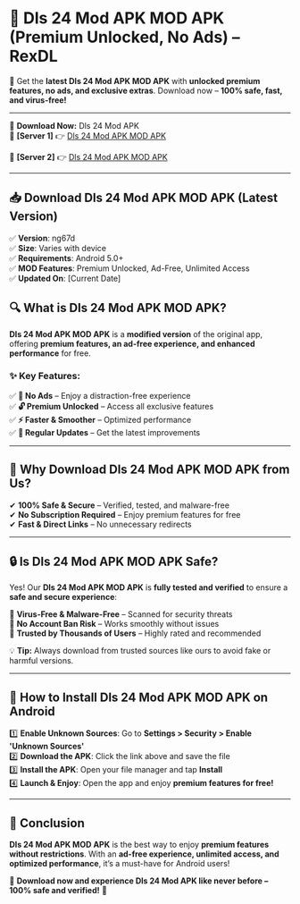 # 🚀 Dls 24 Mod APK MOD APK (Premium Unlocked, No Ads) – RexDL 

🎯 Get the **latest Dls 24 Mod APK MOD APK** with **unlocked premium features, no ads, and exclusive extras**. Download now – **100% safe, fast, and virus-free!**  

---

🔽 **Download Now:** Dls 24 Mod APK  
🔹 **[Server 1]** 👉 [Dls 24 Mod APK MOD APK](https://apkcomod.com?title=Dls_24_Mod_APK)  

🔹 **[Server 2]** 👉 [Dls 24 Mod APK MOD APK](https://apkcomod.com?title=Dls_24_Mod_APK)  

---
## 📥 Download Dls 24 Mod APK MOD APK (Latest Version)  

✅ **Version**: ng67d  
✅ **Size**: Varies with device  
✅ **Requirements**: Android 5.0+  
✅ **MOD Features**: Premium Unlocked, Ad-Free, Unlimited Access  
✅ **Updated On**: [Current Date]  

## 🔍 What is Dls 24 Mod APK MOD APK?  

**Dls 24 Mod APK MOD APK** is a **modified version** of the original app, offering **premium features, an ad-free experience, and enhanced performance** for free.  

### ✨ Key Features:  

✅ **🚫 No Ads** – Enjoy a distraction-free experience  
✅ **🔓 Premium Unlocked** – Access all exclusive features  
✅ **⚡ Faster & Smoother** – Optimized performance  
✅ **🔄 Regular Updates** – Get the latest improvements  

---

## 🌟 Why Download Dls 24 Mod APK MOD APK from Us?  

✔ **100% Safe & Secure** – Verified, tested, and malware-free  
✔ **No Subscription Required** – Enjoy premium features for free  
✔ **Fast & Direct Links** – No unnecessary redirects  

---

## 🔒 Is Dls 24 Mod APK MOD APK Safe?  

Yes! Our **Dls 24 Mod APK MOD APK** is **fully tested and verified** to ensure a **safe and secure experience**:  

🔹 **Virus-Free & Malware-Free** – Scanned for security threats  
🔹 **No Account Ban Risk** – Works smoothly without issues  
🔹 **Trusted by Thousands of Users** – Highly rated and recommended  

💡 **Tip:** Always download from trusted sources like ours to avoid fake or harmful versions.  

---

## 📲 How to Install Dls 24 Mod APK MOD APK on Android  

1️⃣ **Enable Unknown Sources**: Go to **Settings > Security > Enable 'Unknown Sources'**  
2️⃣ **Download the APK**: Click the link above and save the file  
3️⃣ **Install the APK**: Open your file manager and tap **Install**  
4️⃣ **Launch & Enjoy**: Open the app and enjoy **premium features for free!**  

---

## 🚀 Conclusion  

**Dls 24 Mod APK MOD APK** is the best way to enjoy **premium features without restrictions**. With an **ad-free experience, unlimited access, and optimized performance**, it’s a must-have for Android users!  

🔻 **Download now and experience Dls 24 Mod APK like never before – 100% safe and verified!** 🔻  

